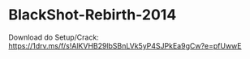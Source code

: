 # BlackShot-Rebirth-2014

Download do Setup/Crack: https://1drv.ms/f/s!AlKVHB29lbSBnLVk5yP4SJPkEa9gCw?e=pfUwwE
